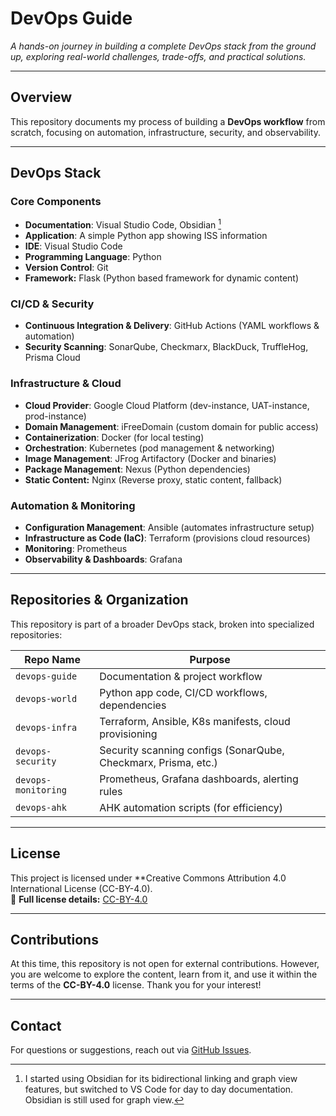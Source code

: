 # DevOps Guide
_A hands-on journey in building a complete DevOps stack from the ground up, exploring real-world challenges, trade-offs, and practical solutions._

---
## Overview
This repository documents my process of building a **DevOps workflow** from scratch, focusing on automation, infrastructure, security, and observability.

---
## DevOps Stack
### Core Components
- **Documentation**: Visual Studio Code, Obsidian [^1]
- **Application**: A simple Python app showing ISS information
- **IDE**: Visual Studio Code 
- **Programming Language**: Python
- **Version Control**: Git  
- **Framework:** Flask (Python based framework for dynamic content) 

### CI/CD & Security
- **Continuous Integration & Delivery**: GitHub Actions (YAML workflows & automation)  
- **Security Scanning**: SonarQube, Checkmarx, BlackDuck, TruffleHog, Prisma Cloud  

### Infrastructure & Cloud
- **Cloud Provider**: Google Cloud Platform (dev-instance, UAT-instance, prod-instance)  
- **Domain Management**: iFreeDomain (custom domain for public access)
- **Containerization**: Docker (for local testing)  
- **Orchestration**: Kubernetes (pod management & networking)  
- **Image Management**: JFrog Artifactory (Docker and binaries)  
- **Package Management**: Nexus (Python dependencies)  
- **Static Content:** Nginx (Reverse proxy, static content, fallback)

### Automation & Monitoring
- **Configuration Management**: Ansible (automates infrastructure setup)  
- **Infrastructure as Code (IaC)**: Terraform (provisions cloud resources)  
- **Monitoring**: Prometheus  
- **Observability & Dashboards**: Grafana  

[^1]: I started using Obsidian for its bidirectional linking and graph view features, but switched to VS Code for day to day documentation. Obsidian is still used for graph view. 

---
## Repositories & Organization
This repository is part of a broader DevOps stack, broken into specialized repositories:

| **Repo Name**       | **Purpose**                                                    |
| ------------------- | -------------------------------------------------------------- |
| `devops-guide`      | Documentation & project workflow                               |
| `devops-world`      | Python app code, CI/CD workflows, dependencies                 |
| `devops-infra`      | Terraform, Ansible, K8s manifests, cloud provisioning          |
| `devops-security`   | Security scanning configs (SonarQube, Checkmarx, Prisma, etc.) |
| `devops-monitoring` | Prometheus, Grafana dashboards, alerting rules                 |
| `devops-ahk`        | AHK automation scripts (for efficiency)                        |

---
## License
This project is licensed under **Creative Commons Attribution 4.0 International License (CC-BY-4.0).  
🔗 **Full license details:** [CC-BY-4.0](https://creativecommons.org/licenses/by/4.0/)

---
## Contributions
At this time, this repository is not open for external contributions. However, you are welcome to explore the content, learn from it, and use it within the terms of the **CC-BY-4.0** license. Thank you for your interest!

---
## Contact
For questions or suggestions, reach out via [GitHub Issues](https://github.com/ITByteEnthusiast/devops-guide/issues).